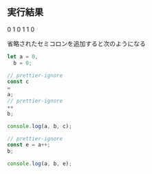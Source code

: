 ## 実行結果

0 1 0
1 1 0

省略されたセミコロンを追加すると次のようになる

```javascript
let a = 0,
  b = 0;

// prettier-ignore
const c
=
a;
// prettier-ignore
++
b;

console.log(a, b, c);

// prettier-ignore
const e = a++;
b;

console.log(a, b, e);
```
